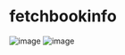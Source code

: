 # fetchbookinfo
![image](https://github.com/TrustMe5/fetchbootinfo/raw/master/spider/豆瓣图片1.png)
![image](https://github.com/TrustMe5/fetchbootinfo/raw/master/spider/content.png)
